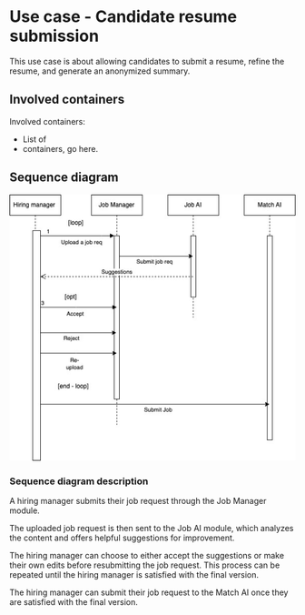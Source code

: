 # Use case - Candidate resume submission

This use case is about allowing candidates to submit a resume, refine the resume, and generate an anonymized summary.

## Involved containers
<Container image goes here>

Involved containers:
- List of 
- containers, go here.

## Sequence diagram
![hiringmanager-submission.jpg](images%2Fhiringmanager-submission.jpg)

### Sequence diagram description

A hiring manager submits their job request through the Job Manager module. 

The uploaded job request is then sent to the Job AI module, which analyzes the content and offers helpful suggestions for improvement.

The hiring manager can choose to either accept the suggestions or make their own edits before resubmitting the job request. This process can be repeated until the hiring manager is satisfied with the final version.

The hiring manager can submit their job request to the Match AI once they are satisfied with the final version.